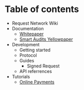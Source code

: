 # Table of contents

* Request Network Wiki
* Documentation
  * [Whitepaper](http://google.in)
  * [Smart Audits Yellowpaper](https://request.network/assets/pdf/request_yellowpaper_smart_audits.pdf)
* Development
  * Getting started
  * Protocol
  * Guides
    * Signed Request
  * API referrences
* Tutorials
  * [Online Payments](tutorials/online-payments.md)

